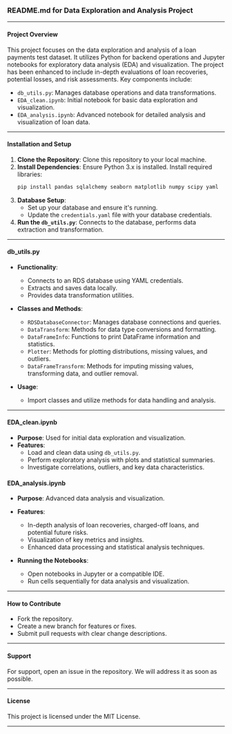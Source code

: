 ### README.md for Data Exploration and Analysis Project

---

#### Project Overview

This project focuses on the data exploration and analysis of a loan payments test dataset. It utilizes Python for backend operations and Jupyter notebooks for exploratory data analysis (EDA) and visualization. The project has been enhanced to include in-depth evaluations of loan recoveries, potential losses, and risk assessments. Key components include:

- `db_utils.py`: Manages database operations and data transformations.
- `EDA_clean.ipynb`: Initial notebook for basic data exploration and visualization.
- `EDA_analysis.ipynb`: Advanced notebook for detailed analysis and visualization of loan data.

---

#### Installation and Setup

1. **Clone the Repository**: Clone this repository to your local machine.
2. **Install Dependencies**: Ensure Python 3.x is installed. Install required libraries:
    ```bash
    pip install pandas sqlalchemy seaborn matplotlib numpy scipy yaml
    ```
3. **Database Setup**:
    - Set up your database and ensure it's running.
    - Update the `credentials.yaml` file with your database credentials.
4. **Run the `db_utils.py`**: Connects to the database, performs data extraction and transformation.

---

#### db_utils.py

- **Functionality**:
  - Connects to an RDS database using YAML credentials.
  - Extracts and saves data locally.
  - Provides data transformation utilities.

- **Classes and Methods**:
  - `RDSDatabaseConnector`: Manages database connections and queries.
  - `DataTransform`: Methods for data type conversions and formatting.
  - `DataFrameInfo`: Functions to print DataFrame information and statistics.
  - `Plotter`: Methods for plotting distributions, missing values, and outliers.
  - `DataFrameTransform`: Methods for imputing missing values, transforming data, and outlier removal.

- **Usage**:
  - Import classes and utilize methods for data handling and analysis.

---

#### EDA_clean.ipynb

- **Purpose**: Used for initial data exploration and visualization.
- **Features**:
  - Load and clean data using `db_utils.py`.
  - Perform exploratory analysis with plots and statistical summaries.
  - Investigate correlations, outliers, and key data characteristics.

#### EDA_analysis.ipynb

- **Purpose**: Advanced data analysis and visualization.
- **Features**:
  - In-depth analysis of loan recoveries, charged-off loans, and potential future risks.
  - Visualization of key metrics and insights.
  - Enhanced data processing and statistical analysis techniques.

- **Running the Notebooks**:
  - Open notebooks in Jupyter or a compatible IDE.
  - Run cells sequentially for data analysis and visualization.

---

#### How to Contribute

- Fork the repository.
- Create a new branch for features or fixes.
- Submit pull requests with clear change descriptions.

---

#### Support

For support, open an issue in the repository. We will address it as soon as possible.

---

#### License

This project is licensed under the MIT License.

---
